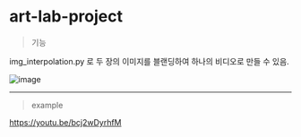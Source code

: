 # art-lab-project


> 기능

img_interpolation.py 로 두 장의 이미지를 블랜딩하여 하나의 비디오로 만들 수 있음.

![image](https://github.com/HeynaPark/art-lab-project/assets/90448406/750bf24d-f4f4-4143-b1a5-fefdca875ea9)


***

> example

https://youtu.be/bcj2wDyrhfM
